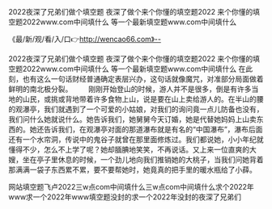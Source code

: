 2022夜深了兄弟们做个填空题
夜深了做个来个你懂的填空题2022
来个你懂的填空题2022www.com中间填什么
等一个最新填空题www.com中间填什么


《最/新/观/看/入/口👉http://wencao66.com》--

2022夜深了兄弟们做个填空题
夜深了做个来个你懂的填空题2022
来个你懂的填空题2022www.com中间填什么
等一个最新填空题www.com中间填什么
在此刻，也有这么一句话财经普通确定表层兴办，这句话就像魔咒，对准部分局面做着鲜明的南北极分裂。
　　刚刚开始登山的时候，游人并不是很多，倒是有许多当地的山民，或挑或背地带着许多食物上山，说是要在山上卖给游人的。在半山的腰的观瀑亭，我们就遇到了一个可爱的小姑娘，对我们的询问竟一点儿防备也没有，我们问什么她就说什么。她告诉我们，她舅舅今天订婚，她是代替她妈妈上山卖东西的。她还告诉我们，在观瀑亭对面的那道瀑布就是有名的“中国瀑布”，瀑布后面还有一个水帘洞，传说中的鬼谷子就曾在那里面修炼过。我们都说她，小小年纪就懂得不少，怎么不上学了呢？她却腼腆地笑笑，不再说话。又上来一位直爽的大嫂，坐在亭子里休息的时候，一个劲儿地向我们推销她的大桃子，当我们问她背着那满满一袋子东西累不累，要不要帮她时，她竟真的把手里的暖水瓶给了小薛。





网站填空题飞卢2022三w点com中间填什么三w点com中间填什么求个2022年www求一个2022年www填空题没封的求一个2022年没封的夜深了兄弟们
